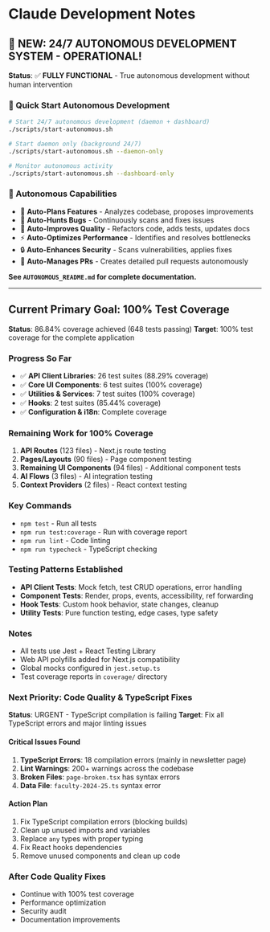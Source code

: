 # Claude Development Notes

## 🤖 NEW: 24/7 AUTONOMOUS DEVELOPMENT SYSTEM - OPERATIONAL!

**Status**: ✅ **FULLY FUNCTIONAL** - True autonomous development without human intervention

### 🚀 Quick Start Autonomous Development
```bash
# Start 24/7 autonomous development (daemon + dashboard)
./scripts/start-autonomous.sh

# Start daemon only (background 24/7)  
./scripts/start-autonomous.sh --daemon-only

# Monitor autonomous activity
./scripts/start-autonomous.sh --dashboard-only
```

### 🎯 Autonomous Capabilities
- 🧠 **Auto-Plans Features** - Analyzes codebase, proposes improvements
- 🐛 **Auto-Hunts Bugs** - Continuously scans and fixes issues  
- 🔧 **Auto-Improves Quality** - Refactors code, adds tests, updates docs
- ⚡ **Auto-Optimizes Performance** - Identifies and resolves bottlenecks
- 🔒 **Auto-Enhances Security** - Scans vulnerabilities, applies fixes
- 🔀 **Auto-Manages PRs** - Creates detailed pull requests autonomously

**See `AUTONOMOUS_README.md` for complete documentation.**

---

## Current Primary Goal: 100% Test Coverage

**Status**: 86.84% coverage achieved (648 tests passing)
**Target**: 100% test coverage for the complete application

### Progress So Far
- ✅ **API Client Libraries**: 26 test suites (88.29% coverage)
- ✅ **Core UI Components**: 6 test suites (100% coverage)
- ✅ **Utilities & Services**: 7 test suites (100% coverage)
- ✅ **Hooks**: 2 test suites (85.44% coverage)
- ✅ **Configuration & i18n**: Complete coverage

### Remaining Work for 100% Coverage
1. **API Routes** (123 files) - Next.js route testing
2. **Pages/Layouts** (90 files) - Page component testing
3. **Remaining UI Components** (94 files) - Additional component tests
4. **AI Flows** (3 files) - AI integration testing
5. **Context Providers** (2 files) - React context testing

### Key Commands
- `npm test` - Run all tests
- `npm run test:coverage` - Run with coverage report
- `npm run lint` - Code linting
- `npm run typecheck` - TypeScript checking

### Testing Patterns Established
- **API Client Tests**: Mock fetch, test CRUD operations, error handling
- **Component Tests**: Render, props, events, accessibility, ref forwarding
- **Hook Tests**: Custom hook behavior, state changes, cleanup
- **Utility Tests**: Pure function testing, edge cases, type safety

### Notes
- All tests use Jest + React Testing Library
- Web API polyfills added for Next.js compatibility
- Global mocks configured in `jest.setup.ts`
- Test coverage reports in `coverage/` directory

### Next Priority: Code Quality & TypeScript Fixes
**Status**: URGENT - TypeScript compilation is failing
**Target**: Fix all TypeScript errors and major linting issues

#### Critical Issues Found
1. **TypeScript Errors**: 18 compilation errors (mainly in newsletter page)
2. **Lint Warnings**: 200+ warnings across the codebase
3. **Broken Files**: `page-broken.tsx` has syntax errors
4. **Data File**: `faculty-2024-25.ts` syntax error

#### Action Plan
1. Fix TypeScript compilation errors (blocking builds)
2. Clean up unused imports and variables
3. Replace `any` types with proper typing
4. Fix React hooks dependencies
5. Remove unused components and clean up code

### After Code Quality Fixes
- Continue with 100% test coverage
- Performance optimization
- Security audit
- Documentation improvements